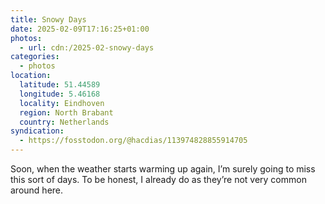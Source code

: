 ```yaml
---
title: Snowy Days
date: 2025-02-09T17:16:25+01:00
photos:
  - url: cdn:/2025-02-snowy-days
categories:
  - photos
location:
  latitude: 51.44589
  longitude: 5.46168
  locality: Eindhoven
  region: North Brabant
  country: Netherlands
syndication:
  - https://fosstodon.org/@hacdias/113974828855914705
---
```


Soon, when the weather starts warming up again, I’m surely going to miss this sort of days. To be honest, I already do as they’re not very common around here.
